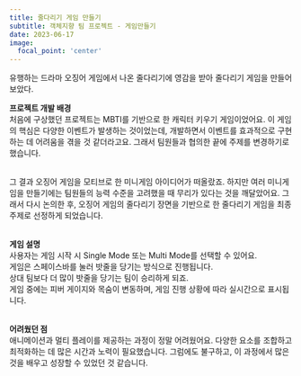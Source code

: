 ```yaml
---
title: 줄다리기 게임 만들기
subtitle: 객체지향 팀 프로젝트 - 게임만들기
date: 2023-06-17
image:
  focal_point: 'center'
---
```


유행하는 드라마 오징어 게임에서 나온 줄다리기에 영감을 받아 줄다리기 게임을 만들어보았다.

<!--more-->

**프로젝트 개발 배경**<br>
처음에 구상했던 프로젝트는 MBTI를 기반으로 한 캐릭터 키우기 게임이었어요. 이 게임의 핵심은 다양한 이벤트가 발생하는 것이었는데, 개발하면서 이벤트를 효과적으로 구현하는 데 어려움을 겪을 것 같더라고요. 그래서 팀원들과 협의한 끝에 주제를 변경하기로 했습니다.<br><br>

그 결과 오징어 게임을 모티브로 한 미니게임 아이디어가 떠올랐죠. 하지만 여러 미니게임을 만들기에는 팀원들의 능력 수준을 고려했을 때 무리가 있다는 것을 깨달았어요. 그래서 다시 논의한 후, 오징어 게임의 줄다리기 장면을 기반으로 한 줄다리기 게임을 최종 주제로 선정하게 되었습니다.<br><br>

**게임 설명**<br>
사용자는 게임 시작 시 Single Mode 또는 Multi Mode를 선택할 수 있어요.<br>게임은 스페이스바를 눌러 밧줄을 당기는 방식으로 진행됩니다.<br>상대 팀보다 더 많이 밧줄을 당기는 팀이 승리하게 되죠.<br>게임 중에는 피버 게이지와 목숨이 변동하며, 게임 진행 상황에 따라 실시간으로 표시됩니다.<br><br>

**어려웠던 점**<br>
애니메이션과 멀티 플레이를 제공하는 과정이 정말 어려웠어요. 다양한 요소를 조합하고 최적화하는 데 많은 시간과 노력이 필요했습니다. 그럼에도 불구하고, 이 과정에서 많은 것을 배우고 성장할 수 있었던 것 같습니다.<br><br>